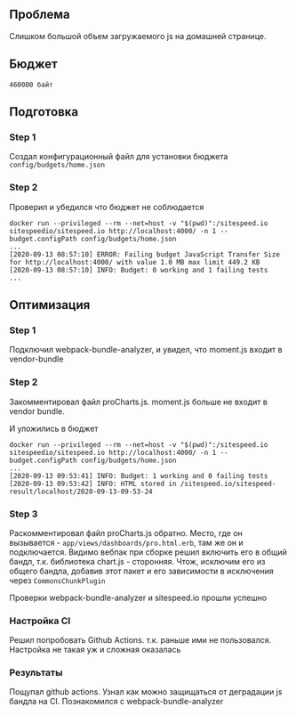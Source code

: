 ## Проблема

Слишком большой объем загружаемого js на домашней странице.

## Бюджет

```
460000 байт
```

## Подготовка

### Step 1

Создал конфигурационный файл для установки бюджета `config/budgets/home.json`

### Step 2

Проверил и убедился что бюджет не соблюдается

```
docker run --privileged --rm --net=host -v "$(pwd)":/sitespeed.io sitespeedio/sitespeed.io http://localhost:4000/ -n 1 --budget.configPath config/budgets/home.json
...
[2020-09-13 08:57:10] ERROR: Failing budget JavaScript Transfer Size for http://localhost:4000/ with value 1.0 MB max limit 449.2 KB
[2020-09-13 08:57:10] INFO: Budget: 0 working and 1 failing tests
...
```

## Оптимизация

### Step 1

Подключил webpack-bundle-analyzer, и увидел, что moment.js входит в vendor-bundle

### Step 2

Закомментировал файл proCharts.js. moment.js больше не входит в vendor bundle.

И уложились в бюджет

```
docker run --privileged --rm --net=host -v "$(pwd)":/sitespeed.io sitespeedio/sitespeed.io http://localhost:4000/ -n 1 --budget.configPath config/budgets/home.json
...
[2020-09-13 09:53:41] INFO: Budget: 1 working and 0 failing tests
[2020-09-13 09:53:42] INFO: HTML stored in /sitespeed.io/sitespeed-result/localhost/2020-09-13-09-53-24
```

### Step 3

Раскомментировал файл proCharts.js обратно. Место, где он вызывается - `app/views/dashboards/pro.html.erb`, там же он и подключается. Видимо вебпак при сборке решил включить его в общий бандл, т.к. библиотека chart.js - сторонняя. Чтож, исключим его из общего бандла, добавив этот пакет и его зависимости в исключения через `CommonsChunkPlugin`

Проверки webpack-bundle-analyzer и sitespeed.io прошли успешно

### Настройка CI

Решил попробовать Github Actions. т.к. раньше ими не пользовался. Настройка не такая уж и сложная оказалась

### Результаты

Пощупал github actions. Узнал как можно защищаться от деградации js бандла на CI. Познакомился с webpack-bundle-analyzer

